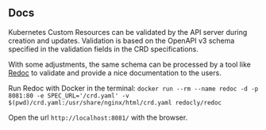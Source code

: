 ## Docs

Kubernetes Custom Resources can be validated by the API server during creation and updates. Validation is based on the OpenAPI v3 schema specified in the validation fields in the CRD specifications.

With some adjustments, the same schema can be processed by a tool like [Redoc](https://github.com/Redocly/redoc) to validate and provide a nice documentation to the users. 

Run Redoc with Docker in the terminal: `docker run --rm --name redoc -d -p 8081:80 -e SPEC_URL='/crd.yaml' -v $(pwd)/crd.yaml:/usr/share/nginx/html/crd.yaml redocly/redoc`

Open the url `http://localhost:8081/` with the browser.